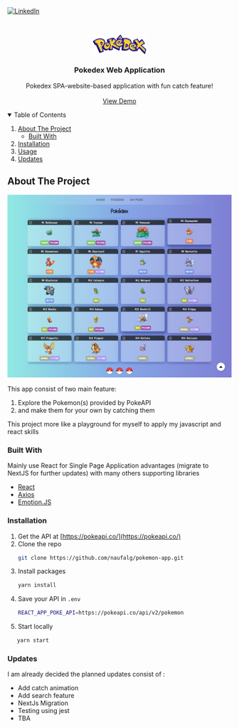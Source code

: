 [![LinkedIn][linkedin-shield]][linkedin-url]

<!-- PROJECT LOGO -->
<br />
<p align="center">
  <a href="https://pokemon-app-nghifari.vercel.app/">
    <img src="src/assets/pokedex-logo.png" alt="Logo" width="120">
  </a>

  <h3 align="center">Pokedex Web Application</h3>

  <p align="center">
    Pokedex SPA-website-based application with fun catch feature!
    <br />
    <br />
    <a href="https://pokemon-app-nghifari.vercel.app/">View Demo</a>
  </p>
</p>

<!-- TABLE OF CONTENTS -->
<details open="open">
  <summary>Table of Contents</summary>
  <ol>
    <li>
      <a href="#about-the-project">About The Project</a>
      <ul>
        <li><a href="#built-with">Built With</a></li>
      </ul>
    </li>
    <li>
        <a href="#installation">Installation</a>
    </li>
    <li><a href="#usage">Usage</a></li>
    <li><a href="#updates">Updates</a></li>
  </ol>
</details>

<!-- ABOUT THE PROJECT -->

## About The Project

[![Pokemon app Screen Shot][product-screenshot]](https://pokemon-app-nghifari.vercel.app/)

This app consist of two main feature:

1. Explore the Pokemon(s) provided by PokeAPI
2. and make them for your own by catching them

This project more like a playground for myself to apply my javascript and react skills

### Built With

Mainly use React for Single Page Application advantages (migrate to NextJS for further updates) with many others supporting libraries

- [React](https://reactjs.org/)
- [Axios](https://github.com/axios/axios)
- [Emotion.JS](https://emotion.sh/)

### Installation

1. Get the API at [https://pokeapi.co/](https://pokeapi.co/)
2. Clone the repo
   ```sh
   git clone https://github.com/naufalg/pokemon-app.git
   ```
3. Install packages
   ```sh
   yarn install
   ```
4. Save your API in `.env`
   ```sh
   REACT_APP_POKE_API=https://pokeapi.co/api/v2/pokemon
   ```
5. Start locally

```sh
   yarn start
```

### Updates
I am already decided the planned updates consist of :
- Add catch animation
- Add search feature
- NextJs Migration
- Testing using jest
- TBA

[linkedin-shield]: https://img.shields.io/badge/-LinkedIn-black.svg?style=for-the-badge&logo=linkedin&colorB=555
[linkedin-url]: https://www.linkedin.com/in/naufalg/
[product-screenshot]: src/assets/pokeapp-screenshot-2.png
